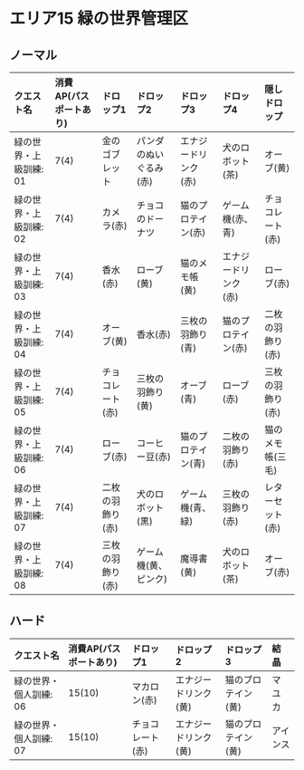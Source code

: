 # エリア15 緑の世界管理区

## ノーマル

|クエスト名|消費AP(パスポートあり)|ドロップ1|ドロップ2|ドロップ3|ドロップ4|隠しドロップ|
|:--|:--|:--|:--|:--|:--|:--|
|緑の世界・上級訓練: 01|7(4)|金のゴブレット|パンダのぬいぐるみ(赤)|エナジードリンク(赤)|犬のロボット(茶)|オーブ(黄)|
|緑の世界・上級訓練: 02|7(4)|カメラ(赤)|チョコのドーナツ|猫のプロテイン(赤)|ゲーム機(赤、青)|チョコレート(赤)|
|緑の世界・上級訓練: 03|7(4)|香水(赤)|ローブ(黄)|猫のメモ帳(黄)|エナジードリンク(赤)|ローブ(赤)|
|緑の世界・上級訓練: 04|7(4)|オーブ(黄)|香水(赤)|三枚の羽飾り(青)|猫のプロテイン(赤)|二枚の羽飾り(赤)|
|緑の世界・上級訓練: 05|7(4)|チョコレート(赤)|三枚の羽飾り(黄)|オーブ(青)|ローブ(赤)|三枚の羽飾り(赤)|
|緑の世界・上級訓練: 06|7(4)|ローブ(赤)|コーヒー豆(赤)|猫のプロテイン(青)|二枚の羽飾り(赤)|猫のメモ帳(三毛)|
|緑の世界・上級訓練: 07|7(4)|二枚の羽飾り(赤)|犬のロボット(黒)|ゲーム機(青、緑)|三枚の羽飾り(赤)|レターセット(赤)|
|緑の世界・上級訓練: 08|7(4)|三枚の羽飾り(赤)|ゲーム機(黄、ピンク)|魔導書(黄)|犬のロボット(茶)|オーブ(赤)|

## ハード

|クエスト名|消費AP(パスポートあり)|ドロップ1|ドロップ2|ドロップ3|結晶|
|:--|:--|:--|:--|:--|:--|
|緑の世界・個人訓練: 06|15(10)|マカロン(赤)|エナジードリンク(黄)|猫のプロテイン(黄)|マユカ|
|緑の世界・個人訓練: 07|15(10)|チョコレート(赤)|エナジードリンク(黄)|猫のプロテイン(黄)|アインス|